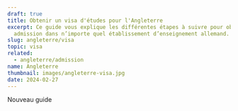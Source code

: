 ```yaml
---
draft: true
title: Obtenir un visa d'études pour l'Angleterre
excerpt: Ce guide vous explique les différentes étapes à suivre pour obtenir une
  admission dans n’importe quel établissement d’enseignement allemand.
slug: angleterre/visa
topic: visa
related:
  - angleterre/admission
name: Angleterre
thumbnail: images/angleterre-visa.jpg
date: 2024-02-27
---
```

Nouveau guide